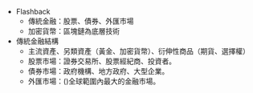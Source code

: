* Flashback
	* 傳統金融：股票、債券、外匯市場
	* 加密貨幣：區塊鏈為底層技術
* 傳統金融結構
	* 主流資產、另類資產（黃金、加密貨幣）、衍伸性商品（期貨、選擇權）
	* 股票市場：證券交易所、股票經紀商、投資者。
	* 債券市場：政府機構、地方政府、大型企業。
	* 外匯市場：()全球範圍內最大的金融市場。